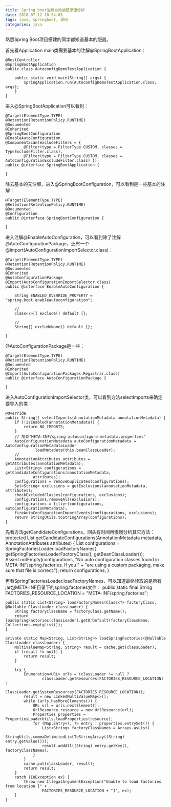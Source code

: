 ```yaml
---
title: Spring boot注解自动装配原理分析
date: 2018-07-12 10:34:03
tags: java, springboot, 源码
categories: java
---
```

熟悉Spring Boot项目搭建的同学都知道基本的配置。

首先看Application main类需要基本的注解@SpringBootApplication：

	@RestController
	@SpringBootApplication
	public class AutoconfigDemoTestApplication {
	
		public static void main(String[] args) {
			SpringApplication.run(AutoconfigDemoTestApplication.class, args);
		}
	}

<!-- more -->

进入@SpringBootApplication可以看到：

	@Target(ElementType.TYPE)
	@Retention(RetentionPolicy.RUNTIME)
	@Documented
	@Inherited
	@SpringBootConfiguration
	@EnableAutoConfiguration
	@ComponentScan(excludeFilters = {
			@Filter(type = FilterType.CUSTOM, classes = TypeExcludeFilter.class),
			@Filter(type = FilterType.CUSTOM, classes = AutoConfigurationExcludeFilter.class) })
	public @interface SpringBootApplication {
	
	}

除去基本的元注解，进入@SpringBootConfiguration，可以看到是一些基本的注解：

	@Target(ElementType.TYPE)
	@Retention(RetentionPolicy.RUNTIME)
	@Documented
	@Configuration
	public @interface SpringBootConfiguration {
	
	}

进入注解@EnableAutoConfiguration，可以看到除了注解@AutoConfigurationPackage，还有一个@Import(AutoConfigurationImportSelector.class)：

	@Target(ElementType.TYPE)
	@Retention(RetentionPolicy.RUNTIME)
	@Documented
	@Inherited
	@AutoConfigurationPackage
	@Import(AutoConfigurationImportSelector.class)
	public @interface EnableAutoConfiguration {
	
		String ENABLED_OVERRIDE_PROPERTY = "spring.boot.enableautoconfiguration";
	
		//
		Class<?>[] exclude() default {};
	
		//
		String[] excludeName() default {};
	
	}

@AutoConfigurationPackage是一些：

	@Target(ElementType.TYPE)
	@Retention(RetentionPolicy.RUNTIME)
	@Documented
	@Inherited
	@Import(AutoConfigurationPackages.Registrar.class)
	public @interface AutoConfigurationPackage {
	
	}

进入AutoConfigurationImportSelector类，可以看到方法selectImports来确定要导入的类：

	@Override
	public String[] selectImports(AnnotationMetadata annotationMetadata) {
		if (!isEnabled(annotationMetadata)) {
			return NO_IMPORTS;
		}
		// 加载"META-INF/spring-autoconfigure-metadata.properties"
		AutoConfigurationMetadata autoConfigurationMetadata = AutoConfigurationMetadataLoader
				.loadMetadata(this.beanClassLoader);
		//
		AnnotationAttributes attributes = getAttributes(annotationMetadata);
		List<String> configurations = getCandidateConfigurations(annotationMetadata,
				attributes);
		configurations = removeDuplicates(configurations);
		Set<String> exclusions = getExclusions(annotationMetadata, attributes);
		checkExcludedClasses(configurations, exclusions);
		configurations.removeAll(exclusions);
		configurations = filter(configurations, autoConfigurationMetadata);
		fireAutoConfigurationImportEvents(configurations, exclusions);
		return StringUtils.toStringArray(configurations);
	}

先看方法getCandidateConfigurations，回头有时间再慢慢分析其它方法：
	protected List<String> getCandidateConfigurations(AnnotationMetadata metadata,
			AnnotationAttributes attributes) {
		List<String> configurations = SpringFactoriesLoader.loadFactoryNames(
				getSpringFactoriesLoaderFactoryClass(), getBeanClassLoader());
		Assert.notEmpty(configurations,
				"No auto configuration classes found in META-INF/spring.factories. If you "
						+ "are using a custom packaging, make sure that file is correct.");
		return configurations;
	}

再看SpringFactoriesLoader.loadFactoryNames，可以知道最终读取的是所有jar包META-INF目录下的spring.factories文件：
	public static final String FACTORIES_RESOURCE_LOCATION = "META-INF/spring.factories";

	public static List<String> loadFactoryNames(Class<?> factoryClass, @Nullable ClassLoader classLoader) {
		String factoryClassName = factoryClass.getName();
		return loadSpringFactories(classLoader).getOrDefault(factoryClassName, Collections.emptyList());
	}

	private static Map<String, List<String>> loadSpringFactories(@Nullable ClassLoader classLoader) {
		MultiValueMap<String, String> result = cache.get(classLoader);
		if (result != null) {
			return result;
		}

		try {
			Enumeration<URL> urls = (classLoader != null ?
					classLoader.getResources(FACTORIES_RESOURCE_LOCATION) :
					ClassLoader.getSystemResources(FACTORIES_RESOURCE_LOCATION));
			result = new LinkedMultiValueMap<>();
			while (urls.hasMoreElements()) {
				URL url = urls.nextElement();
				UrlResource resource = new UrlResource(url);
				Properties properties = PropertiesLoaderUtils.loadProperties(resource);
				for (Map.Entry<?, ?> entry : properties.entrySet()) {
					List<String> factoryClassNames = Arrays.asList(
							StringUtils.commaDelimitedListToStringArray((String) entry.getValue()));
					result.addAll((String) entry.getKey(), factoryClassNames);
				}
			}
			cache.put(classLoader, result);
			return result;
		}
		catch (IOException ex) {
			throw new IllegalArgumentException("Unable to load factories from location [" +
					FACTORIES_RESOURCE_LOCATION + "]", ex);
		}
	}